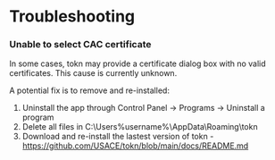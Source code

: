 # Troubleshooting

### Unable to select CAC certificate

In some cases, tokn may provide a certificate dialog box with no valid certificates.  This cause is currently unknown.

A potential fix is to remove and re-installed:
1) Uninstall the app through Control Panel -> Programs -> Uninstall a program
2) Delete all files in C:\Users\%username%\AppData\Roaming\tokn
3) Download and re-install the lastest version of tokn - https://github.com/USACE/tokn/blob/main/docs/README.md
